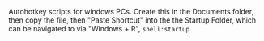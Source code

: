 Autohotkey scripts for windows PCs. Create this in the Documents folder, then copy the file,
then "Paste Shortcut" into the the Startup Folder, which can be navigated to via "Windows + R",
`shell:startup`
